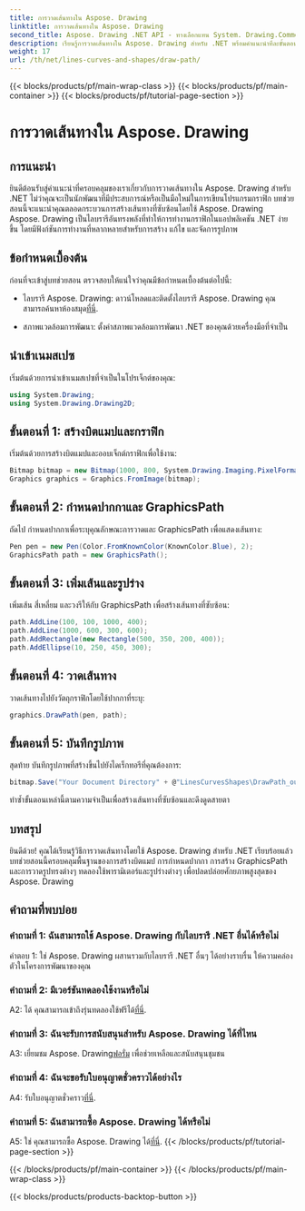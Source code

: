 ```yaml
---
title: การวาดเส้นทางใน Aspose. Drawing
linktitle: การวาดเส้นทางใน Aspose. Drawing
second_title: Aspose. Drawing .NET API - ทางเลือกแทน System. Drawing.Common
description: เรียนรู้การวาดเส้นทางใน Aspose. Drawing สำหรับ .NET พร้อมคำแนะนำทีละขั้นตอนนี้ สร้างกราฟิกที่น่าทึ่งได้อย่างง่ายดาย
weight: 17
url: /th/net/lines-curves-and-shapes/draw-path/
---
```


{{< blocks/products/pf/main-wrap-class >}}
{{< blocks/products/pf/main-container >}}
{{< blocks/products/pf/tutorial-page-section >}}

# การวาดเส้นทางใน Aspose. Drawing

## การแนะนำ

ยินดีต้อนรับสู่คำแนะนำที่ครอบคลุมของเราเกี่ยวกับการวาดเส้นทางใน Aspose. Drawing สำหรับ .NET ไม่ว่าคุณจะเป็นนักพัฒนาที่มีประสบการณ์หรือเป็นมือใหม่ในการเขียนโปรแกรมกราฟิก บทช่วยสอนนี้จะแนะนำคุณตลอดกระบวนการสร้างเส้นทางที่ซับซ้อนโดยใช้ Aspose. Drawing Aspose. Drawing เป็นไลบรารีอันทรงพลังที่ทำให้การทำงานกราฟิกในแอปพลิเคชัน .NET ง่ายขึ้น โดยมีฟังก์ชันการทำงานที่หลากหลายสำหรับการสร้าง แก้ไข และจัดการรูปภาพ

## ข้อกำหนดเบื้องต้น

ก่อนที่จะเข้าสู่บทช่วยสอน ตรวจสอบให้แน่ใจว่าคุณมีข้อกำหนดเบื้องต้นต่อไปนี้:

-  ไลบรารี Aspose. Drawing: ดาวน์โหลดและติดตั้งไลบรารี Aspose. Drawing คุณสามารถค้นหาห้องสมุด[ที่นี่](https://releases.aspose.com/drawing/net/).

- สภาพแวดล้อมการพัฒนา: ตั้งค่าสภาพแวดล้อมการพัฒนา .NET ของคุณด้วยเครื่องมือที่จำเป็น

## นำเข้าเนมสเปซ

เริ่มต้นด้วยการนำเข้าเนมสเปซที่จำเป็นในโปรเจ็กต์ของคุณ:

```csharp
using System.Drawing;
using System.Drawing.Drawing2D;
```

## ขั้นตอนที่ 1: สร้างบิตแมปและกราฟิก

เริ่มต้นด้วยการสร้างบิตแมปและออบเจ็กต์กราฟิกเพื่อใช้งาน:

```csharp
Bitmap bitmap = new Bitmap(1000, 800, System.Drawing.Imaging.PixelFormat.Format32bppPArgb);
Graphics graphics = Graphics.FromImage(bitmap);
```

## ขั้นตอนที่ 2: กำหนดปากกาและ GraphicsPath

ถัดไป กำหนดปากกาเพื่อระบุคุณลักษณะการวาดและ GraphicsPath เพื่อแสดงเส้นทาง:

```csharp
Pen pen = new Pen(Color.FromKnownColor(KnownColor.Blue), 2);
GraphicsPath path = new GraphicsPath();
```

## ขั้นตอนที่ 3: เพิ่มเส้นและรูปร่าง

เพิ่มเส้น สี่เหลี่ยม และวงรีให้กับ GraphicsPath เพื่อสร้างเส้นทางที่ซับซ้อน:

```csharp
path.AddLine(100, 100, 1000, 400);
path.AddLine(1000, 600, 300, 600);
path.AddRectangle(new Rectangle(500, 350, 200, 400));
path.AddEllipse(10, 250, 450, 300);
```

## ขั้นตอนที่ 4: วาดเส้นทาง

วาดเส้นทางไปยังวัตถุกราฟิกโดยใช้ปากกาที่ระบุ:

```csharp
graphics.DrawPath(pen, path);
```

## ขั้นตอนที่ 5: บันทึกรูปภาพ

สุดท้าย บันทึกรูปภาพที่สร้างขึ้นไปยังไดเร็กทอรีที่คุณต้องการ:

```csharp
bitmap.Save("Your Document Directory" + @"LinesCurvesShapes\DrawPath_out.png");
```

ทำซ้ำขั้นตอนเหล่านี้ตามความจำเป็นเพื่อสร้างเส้นทางที่ซับซ้อนและดึงดูดสายตา

## บทสรุป

ยินดีด้วย! คุณได้เรียนรู้วิธีการวาดเส้นทางโดยใช้ Aspose. Drawing สำหรับ .NET เรียบร้อยแล้ว บทช่วยสอนนี้ครอบคลุมพื้นฐานของการสร้างบิตแมป การกำหนดปากกา การสร้าง GraphicsPath และการวาดรูปทรงต่างๆ ทดลองใช้พารามิเตอร์และรูปร่างต่างๆ เพื่อปลดปล่อยศักยภาพสูงสุดของ Aspose. Drawing

## คำถามที่พบบ่อย

### คำถามที่ 1: ฉันสามารถใช้ Aspose. Drawing กับไลบรารี .NET อื่นได้หรือไม่

คำตอบ 1: ใช่ Aspose. Drawing ผสานรวมกับไลบรารี .NET อื่นๆ ได้อย่างราบรื่น ให้ความคล่องตัวในโครงการพัฒนาของคุณ

### คำถามที่ 2: มีเวอร์ชันทดลองใช้งานหรือไม่

 A2: ได้ คุณสามารถเข้าถึงรุ่นทดลองใช้ฟรีได้[ที่นี่](https://releases.aspose.com/).

### คำถามที่ 3: ฉันจะรับการสนับสนุนสำหรับ Aspose. Drawing ได้ที่ไหน

 A3: เยี่ยมชม Aspose. Drawing[ฟอรั่ม](https://forum.aspose.com/c/diagram/17) เพื่อช่วยเหลือและสนับสนุนชุมชน

### คำถามที่ 4: ฉันจะขอรับใบอนุญาตชั่วคราวได้อย่างไร

 A4: รับใบอนุญาตชั่วคราว[ที่นี่](https://purchase.aspose.com/temporary-license/).

### คำถามที่ 5: ฉันสามารถซื้อ Aspose. Drawing ได้หรือไม่

 A5: ใช่ คุณสามารถซื้อ Aspose. Drawing ได้[ที่นี่](https://purchase.aspose.com/buy).
{{< /blocks/products/pf/tutorial-page-section >}}

{{< /blocks/products/pf/main-container >}}
{{< /blocks/products/pf/main-wrap-class >}}

{{< blocks/products/products-backtop-button >}}
